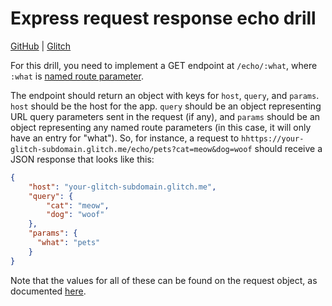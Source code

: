# Express request response echo drill

[GitHub](https://github.com/Thinkful-Ed/express-request-response-echo-drill) | [Glitch](https://glitch.com/edit/#!/incandescent-hour)

For this drill, you need to implement a GET endpoint at `/echo/:what`, where `:what` is [named route parameter](https://expressjs.com/en/guide/routing.html#route-parameters).

The endpoint should return an object with keys for `host`, `query`, and `params`. `host` should be the host for the app. `query` should be an object representing URL query parameters sent in the request (if any), and `params` should be an object representing any named route parameters (in this case, it will only have an entry for "what"). So, for instance, a request to `hhttps://your-glitch-subdomain.glitch.me/echo/pets?cat=meow&dog=woof` should receive a JSON response that looks like this:

```json
{
    "host": "your-glitch-subdomain.glitch.me",
    "query": {
        "cat": "meow",
        "dog": "woof"
    },
    "params": {
      "what": "pets"
    }
}
```

Note that the values for all of these can be found on the request object, as documented [here](http://expressjs.com/uk/api.html#req).
